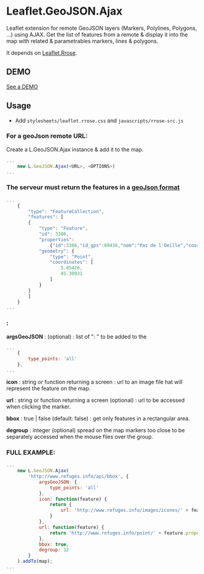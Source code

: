 Leaflet.GeoJSON.Ajax
====================

Leaflet extension for remote GeoJSON layers (Markers, Polylines, Polygons, ...) using AJAX.
Get the list of features from a remote <URL> & display it into the map with related & parametrables markers, lines & polygons.

It depends on [Leaflet.Rrose](https://github.com/erictheise/rrose).

DEMO
----
[See a DEMO](http://dominique92.github.io/MyLeaflet/github.com/Dominique92/Leaflet.GeoJSON.Ajax/)

Usage
-----

* Add ``stylesheets/leaflet.rrose.css`` and ``javascripts/rrose-src.js``

### For a geoJson remote URL:
Create a L.GeoJSON.Ajax instance & add it to the map.

```javascript
...
	new L.GeoJSON.Ajax(<URL>, <OPTIONS>)
...
```

### <URL> The serveur must return the features in a [geoJson format](http://geojson.org/geojson-spec.html)
```javascript
...
	{
		"type": "FeatureCollection",
		"features": [
		{
			"type": "Feature",
			"id": 3386,
			"properties":
				{"id":3386,"id_gps":89436,"nom":"Pas de l'Oeille","coord":{"long":"5.85426","lat":"45.30931","alt":2026},"type":{"id":3,"valeur":"point de passage","icone":"point-de-passage"},"places":{"name":"","valeur":0},"etat":{"id":null,"valeur":""},"date":{"derniere_modif":"2011-09-17 00:00:00"},"coms":{"nb":0}},
			"geometry": {
				"type": "Point",
				"coordinates": [
					5.85426,
					45.30931
				]
			}
		}
		]
	}
...
```

### <OPTIONS>:

**argsGeoJSON** : (optional) : list of "<args>: <value>" to be added to the <URL>
```javascript
...
	{
		type_points: 'all'
	},
...
```

**icon** : string or function returning a screen : url to an image file hat will represent the feature on the map.

**url** : string or function returning a screen (optional) : url to be accessed when clicking the marker.

**bbox** : true | false (default: false) : get only features in a rectangular area.

**degroup** : integer (optional) spread on the map markers too close to be separately accessed when the mouse flies over the group.

### FULL EXAMPLE:
```javascript
...
	new L.GeoJSON.Ajax(
		'http://www.refuges.info/api/bbox', {
			argsGeoJSON: {
				type_points: 'all'
			},
			icon: function(feature) {
				return {
					url: 'http://www.refuges.info/images/icones/' + feature.properties.type.icone + '.png'
				}
			},
			url: function(feature) {
				return 'http://www.refuges.info/point/' + feature.properties.id;
			},
			bbox: true,
			degroup: 12
		}
	).addTo(map);
...
```
